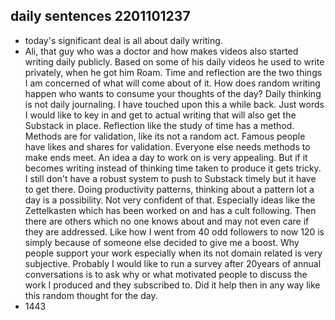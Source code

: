 ## daily sentences 2201101237
* today's significant deal is all about daily writing.
* Ali, that guy who was a doctor and how makes videos also started writing daily publicly.
Based on some of his daily videos he used to write privately, when he got him Roam.
Time and reflection are the two things I am concerned of what will come about of it.
How does random writing happen who wants to consume your thoughts of the day?
Daily thinking is not daily journaling.
I have touched upon this a while back. 
Just words I would like to key in and get to actual writing that will also get the Substack in place.
Reflection like the study of time has a method.
Methods are for validation, like its not a random act.
Famous people have likes and shares for validation.
Everyone else needs methods to make ends meet.
An idea a day to work on is very appealing.
But if it becomes writing instead of thinking time taken to produce it gets tricky.
I still don't have a robust system to push to Substack timely but it have to get there.
Doing productivity patterns, thinking about a pattern lot a day is a possibility.
Not very confident of that.
Especially ideas like the Zettelkasten which has been worked on and has a cult following.
Then there are others which no one knows about and may not even care if they are addressed.
Like how I went from 40 odd followers to now 120 is simply because of someone else decided to give me a boost. 
Why people support your work especially when its not domain related is very subjective.
Probably I would like to run a survey after 20years of annual conversations is to ask why or what motivated people to discuss the work I produced and they subscribed to. 
Did it help then in any way like this random thought for the day.
* 1443     
